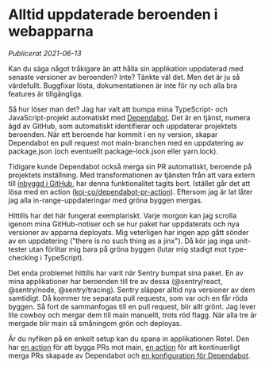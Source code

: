 # Alltid uppdaterade beroenden i webapparna

_Publicerat 2021-06-13_

Kan du säga något tråkigare än att hålla sin applikation uppdaterad med senaste versioner av beroenden? Inte? Tänkte väl det. Men det är ju så värdefullt. Buggfixar lösta, dokumentationen är inte för ny och alla bra features är tillgängliga.

Så hur löser man det? Jag har valt att bumpa mina TypeScript- och JavaScript-projekt automatiskt med [Dependabot](https://docs.github.com/en/code-security/supply-chain-security/keeping-your-dependencies-updated-automatically). Det är en tjänst, numera ägd av GitHub, som automatiskt identifierar och uppdaterar projektets beroenden. När ett beroende har kommit i en ny version, skapar Dependabot en pull request mot main-branchen med en uppdatering av package.json (och eventuellt package-lock.json eller yarn.lock).

Tidigare kunde Dependabot också merga sin PR automatiskt, beroende på projektets inställning. Med transformationen av tjänsten från att vara extern till [inbyggd i GitHub](https://docs.github.com/en/code-security/supply-chain-security/keeping-your-dependencies-updated-automatically/upgrading-from-dependabotcom-to-github-native-dependabot), har denna funktionalitet tagits bort. Istället går det att lösa med en action ([koj-co/dependabot-pr-action](https://github.com/PabioHQ/dependabot-pr-action)). Eftersom jag är lat låter jag alla in-range-uppdateringar med gröna byggen mergas.

Hittills har det här fungerat exemplariskt. Varje morgon kan jag scrolla igenom mina GitHub-notiser och se hur paket har uppdaterats och nya versioner av apparna deployats. Mig veterligen har ingen app gått sönder av en uppdatering ("there is no such thing as a jinx"). Då kör jag inga unit-tester utan förlitar mig bara på gröna byggen (lutar mig stadigt mot type-checking i TypeScript).

Det enda problemet hittills har varit när Sentry bumpat sina paket. En av mina applikationer har beroenden till tre av dessa (@sentry/react, @sentry/node, @sentry/tracing). Sentry släpper alltid nya versioner av dem samtidigt. Då kommer tre separata pull requests, som var och en får röda byggen. Så fort de sammanfogas till en pull request, blir allt grönt. Jag lever lite cowboy och mergar dem till main manuellt, trots röd flagg. När alla tre är mergade blir main så småningom grön och deployas.

Är du nyfiken på en enkelt setup kan du spana in applikationen Retel. Den har [en action](https://github.com/gish/retel/blob/main/.github/workflows/ci.yml) för att bygga PRs mot main, [en action](https://github.com/gish/retel/blob/main/.github/workflows/merge-pr.yml) för att kontinuerligt merga PRs skapade av Dependabot och [en konfiguration för Dependabot](https://github.com/gish/retel/blob/main/.github/dependabot.yml).
